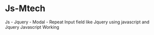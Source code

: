 # Js-Mtech
Js  - Jquery - Modal - Repeat Input field like Jquery using javascript and Jquery Javascript Working
